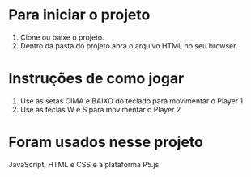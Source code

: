 # Para iniciar o projeto

1. Clone ou baixe o projeto.
2. Dentro da pasta do projeto abra o arquivo HTML no seu browser.

# Instruções de como jogar

1. Use as setas CIMA e BAIXO do teclado para movimentar o Player 1
2. Use as teclas W e S para movimentar o Player 2

# Foram usados nesse projeto

JavaScript, HTML e CSS e a plataforma P5.js
